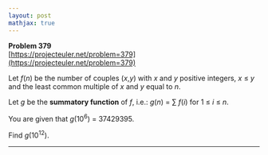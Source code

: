 ```yaml
---
layout: post
mathjax: true
---
```

**Problem 379**  
[https://projecteuler.net/problem=379](https://projecteuler.net/problem=379)

<p>
Let <var>f</var>(<var>n</var>) be the number of couples (<var>x</var>,<var>y</var>) with <var>x</var> and <var>y</var> positive integers, <var>x</var> ≤ <var>y</var> and the least common multiple of <var>x</var> and <var>y</var> equal to <var>n</var>.
</p>
<p>
Let <var>g</var> be the <b>summatory function</b> of <var>f</var>, i.e.: 
<var>g</var>(<var>n</var>) = ∑ <var>f</var>(<var>i</var>)  for 1 ≤ <var>i</var> ≤ <var>n</var>.
</p><p>
</p><p>
You are given that <var>g</var>(10<sup>6</sup>) = 37429395.
</p>
<p>
Find <var>g</var>(10<sup>12</sup>).
</p>






---
